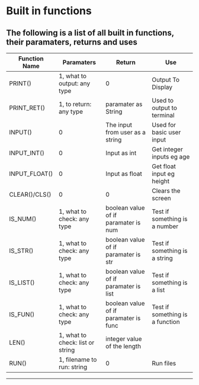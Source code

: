 # Built in functions

**The following is a list of all built in functions, their paramaters, returns and uses**
--------------------------------------------------------------------------------------
| **Function Name** | **Paramaters**               | **Return**      | **Use**            |
|-------------------|------------------------------|-----------------|--------------------|
| PRINT()           | 1, what to output: any type  |     0           |  Output To Display |
| PRINT_RET()       | 1, to return: any type       | paramater as String |  Used to output to terminal
| INPUT() | 0 | The input from user as a string | Used for basic user input |     
| INPUT_INT() | 0 | Input as int| Get integer inputs eg age |
| INPUT_FLOAT() | 0 | Input as float | Get float input eg height |
| CLEAR()/CLS() | 0 | 0 | Clears the screen |
| IS_NUM() | 1, what to check: any type | boolean value of if paramater is num | Test if something is a number|
| IS_STR() | 1, what to check: any type | boolean value of if paramater is str | Test if something is a string|
| IS_LIST() | 1, what to check: any type | boolean value of if paramater is list | Test if something is a list|
| IS_FUN() | 1, what to check: any type | boolean value of if paramater is func | Test if something is a function|
| LEN() | 1, what to check: list or string | integer value of the length |
| RUN() | 1, filename to run: string | 0 | Run files |
--------------------------------------------------------------------------------------
